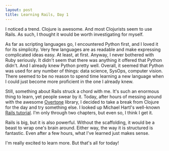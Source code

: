 ```yaml
---
layout: post
title: Learning Rails, Day 1
---
```


I noticed a trend. Clojure is awesome. And most Clojurists seem to use Rails. As such, I thought it would be worth
investigating for myself.

As far as scripting languages go, I encountered Python first, and I loved it for its simplicity. Very few languages are
as readable and make expressing complicated ideas easy. At least, at first. Anyway, I never bothered with Ruby seriously.
It didn't seem that there was anything it offered that Python didn't. And I already knew Python pretty well. Overall,
it seemed that Python was used for any number of things: data science, SysOps, computer vision. There seemed to be no
reason to spend time learning a new language when I could just become more proficient in the one I already knew.

Still, something about Rails struck a chord with me. It's such an enormous thing to learn, yet people swear by it.
Today, after hours of messing around with the awesome [Overtone](https://overtone.github.io) library, I decided to take
a break from Clojure for the day and try something else. I looked up Michael Hartl's well-known
[Rails tutorial](https://www.railstutorial.org). I'm only through two chapters, but even so, I think I get it.

Rails is big, but it is also powerful. Without the scaffolding, it would be a beast to wrap one's brain around. Either way,
the way it is structured is fantastic. Even after a few hours, what I've learned just makes sense.

I'm really excited to learn more. But that's all for today!
